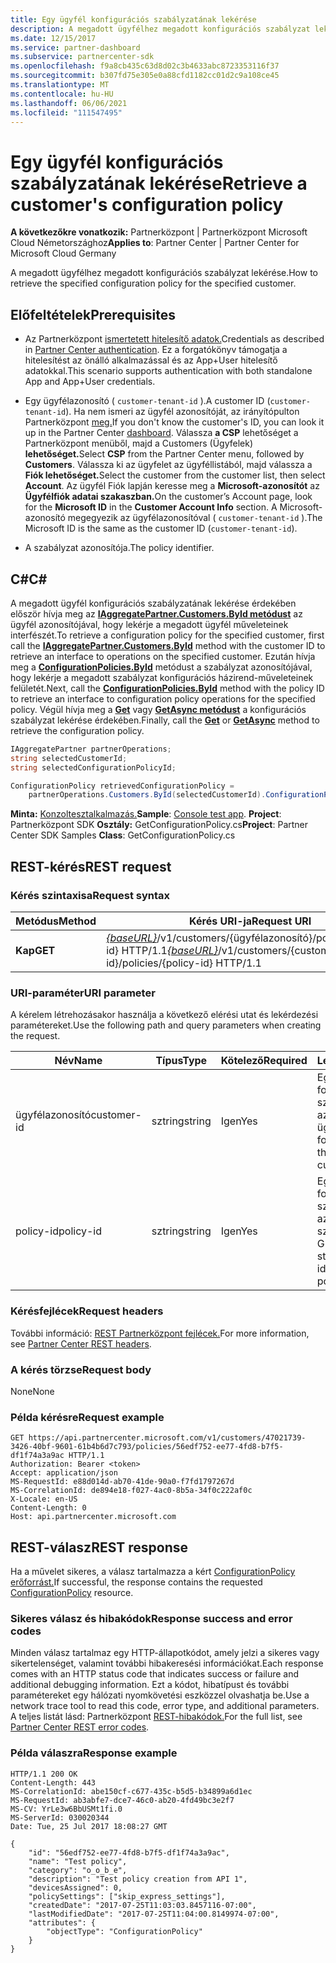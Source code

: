 ```yaml
---
title: Egy ügyfél konfigurációs szabályzatának lekérése
description: A megadott ügyfélhez megadott konfigurációs szabályzat lekérése.
ms.date: 12/15/2017
ms.service: partner-dashboard
ms.subservice: partnercenter-sdk
ms.openlocfilehash: f9a8cb435c63d8d02c3b4633abc8723353116f37
ms.sourcegitcommit: b307fd75e305e0a88cfd1182cc01d2c9a108ce45
ms.translationtype: MT
ms.contentlocale: hu-HU
ms.lasthandoff: 06/06/2021
ms.locfileid: "111547495"
---
```

# <a name="retrieve-a-customers-configuration-policy"></a><span data-ttu-id="072a8-103">Egy ügyfél konfigurációs szabályzatának lekérése</span><span class="sxs-lookup"><span data-stu-id="072a8-103">Retrieve a customer's configuration policy</span></span>

<span data-ttu-id="072a8-104">**A következőkre vonatkozik:** Partnerközpont | Partnerközpont Microsoft Cloud Németországhoz</span><span class="sxs-lookup"><span data-stu-id="072a8-104">**Applies to**: Partner Center | Partner Center for Microsoft Cloud Germany</span></span>

<span data-ttu-id="072a8-105">A megadott ügyfélhez megadott konfigurációs szabályzat lekérése.</span><span class="sxs-lookup"><span data-stu-id="072a8-105">How to retrieve the specified configuration policy for the specified customer.</span></span>

## <a name="prerequisites"></a><span data-ttu-id="072a8-106">Előfeltételek</span><span class="sxs-lookup"><span data-stu-id="072a8-106">Prerequisites</span></span>

- <span data-ttu-id="072a8-107">Az Partnerközpont [ismertetett hitelesítő adatok.](partner-center-authentication.md)</span><span class="sxs-lookup"><span data-stu-id="072a8-107">Credentials as described in [Partner Center authentication](partner-center-authentication.md).</span></span> <span data-ttu-id="072a8-108">Ez a forgatókönyv támogatja a hitelesítést az önálló alkalmazással és az App+User hitelesítő adatokkal.</span><span class="sxs-lookup"><span data-stu-id="072a8-108">This scenario supports authentication with both standalone App and App+User credentials.</span></span>

- <span data-ttu-id="072a8-109">Egy ügyfélazonosító ( `customer-tenant-id` ).</span><span class="sxs-lookup"><span data-stu-id="072a8-109">A customer ID (`customer-tenant-id`).</span></span> <span data-ttu-id="072a8-110">Ha nem ismeri az ügyfél azonosítóját, az irányítópulton Partnerközpont [meg.](https://partner.microsoft.com/dashboard)</span><span class="sxs-lookup"><span data-stu-id="072a8-110">If you don't know the customer's ID, you can look it up in the Partner Center [dashboard](https://partner.microsoft.com/dashboard).</span></span> <span data-ttu-id="072a8-111">Válassza **a CSP** lehetőséget a Partnerközpont menüből, majd a Customers (Ügyfelek) **lehetőséget.**</span><span class="sxs-lookup"><span data-stu-id="072a8-111">Select **CSP** from the Partner Center menu, followed by **Customers**.</span></span> <span data-ttu-id="072a8-112">Válassza ki az ügyfelet az ügyféllistából, majd válassza a **Fiók lehetőséget.**</span><span class="sxs-lookup"><span data-stu-id="072a8-112">Select the customer from the customer list, then select **Account**.</span></span> <span data-ttu-id="072a8-113">Az ügyfél Fiók lapján keresse meg a **Microsoft-azonosítót** az **Ügyfélfiók adatai szakaszban.**</span><span class="sxs-lookup"><span data-stu-id="072a8-113">On the customer’s Account page, look for the **Microsoft ID** in the **Customer Account Info** section.</span></span> <span data-ttu-id="072a8-114">A Microsoft-azonosító megegyezik az ügyfélazonosítóval ( `customer-tenant-id` ).</span><span class="sxs-lookup"><span data-stu-id="072a8-114">The Microsoft ID is the same as the customer ID  (`customer-tenant-id`).</span></span>

- <span data-ttu-id="072a8-115">A szabályzat azonosítója.</span><span class="sxs-lookup"><span data-stu-id="072a8-115">The policy identifier.</span></span>

## <a name="c"></a><span data-ttu-id="072a8-116">C\#</span><span class="sxs-lookup"><span data-stu-id="072a8-116">C\#</span></span>

<span data-ttu-id="072a8-117">A megadott ügyfél konfigurációs szabályzatának lekérése érdekében először hívja meg az [**IAggregatePartner.Customers.ById metódust**](/dotnet/api/microsoft.store.partnercenter.customers.icustomercollection.byid) az ügyfél azonosítójával, hogy lekérje a megadott ügyfél műveleteinek interfészét.</span><span class="sxs-lookup"><span data-stu-id="072a8-117">To retrieve a configuration policy for the specified customer, first call the [**IAggregatePartner.Customers.ById**](/dotnet/api/microsoft.store.partnercenter.customers.icustomercollection.byid) method with the customer ID to retrieve an interface to operations on the specified customer.</span></span> <span data-ttu-id="072a8-118">Ezután hívja meg a [**ConfigurationPolicies.ById**](/dotnet/api/microsoft.store.partnercenter.devicesdeployment.iconfigurationpolicycollection.byid) metódust a szabályzat azonosítójával, hogy lekérje a megadott szabályzat konfigurációs házirend-műveleteinek felületét.</span><span class="sxs-lookup"><span data-stu-id="072a8-118">Next, call the [**ConfigurationPolicies.ById**](/dotnet/api/microsoft.store.partnercenter.devicesdeployment.iconfigurationpolicycollection.byid) method with the policy ID to retrieve an interface to configuration policy operations for the specified policy.</span></span> <span data-ttu-id="072a8-119">Végül hívja meg a [**Get**](/dotnet/api/microsoft.store.partnercenter.devicesdeployment.iconfigurationpolicy.get) vagy [**GetAsync metódust**](/dotnet/api/microsoft.store.partnercenter.devicesdeployment.iconfigurationpolicy.getasync) a konfigurációs szabályzat lekérése érdekében.</span><span class="sxs-lookup"><span data-stu-id="072a8-119">Finally, call the [**Get**](/dotnet/api/microsoft.store.partnercenter.devicesdeployment.iconfigurationpolicy.get) or [**GetAsync**](/dotnet/api/microsoft.store.partnercenter.devicesdeployment.iconfigurationpolicy.getasync) method to retrieve the configuration policy.</span></span>

``` csharp
IAggregatePartner partnerOperations;
string selectedCustomerId;
string selectedConfigurationPolicyId;

ConfigurationPolicy retrievedConfigurationPolicy =
    partnerOperations.Customers.ById(selectedCustomerId).ConfigurationPolicies.ById(selectedConfigurationPolicyId).Get();
```

<span data-ttu-id="072a8-120">**Minta:** [Konzoltesztalkalmazás.](console-test-app.md)</span><span class="sxs-lookup"><span data-stu-id="072a8-120">**Sample**: [Console test app](console-test-app.md).</span></span> <span data-ttu-id="072a8-121">**Project**: Partnerközpont SDK **Osztály:** GetConfigurationPolicy.cs</span><span class="sxs-lookup"><span data-stu-id="072a8-121">**Project**: Partner Center SDK Samples **Class**: GetConfigurationPolicy.cs</span></span>

## <a name="rest-request"></a><span data-ttu-id="072a8-122">REST-kérés</span><span class="sxs-lookup"><span data-stu-id="072a8-122">REST request</span></span>

### <a name="request-syntax"></a><span data-ttu-id="072a8-123">Kérés szintaxisa</span><span class="sxs-lookup"><span data-stu-id="072a8-123">Request syntax</span></span>

| <span data-ttu-id="072a8-124">Metódus</span><span class="sxs-lookup"><span data-stu-id="072a8-124">Method</span></span>  | <span data-ttu-id="072a8-125">Kérés URI-ja</span><span class="sxs-lookup"><span data-stu-id="072a8-125">Request URI</span></span>                                                                                          |
|---------|------------------------------------------------------------------------------------------------------|
| <span data-ttu-id="072a8-126">**Kap**</span><span class="sxs-lookup"><span data-stu-id="072a8-126">**GET**</span></span> | <span data-ttu-id="072a8-127">[*{baseURL}*](partner-center-rest-urls.md)/v1/customers/{ügyfélazonosító}/policies/{policy-id} HTTP/1.1</span><span class="sxs-lookup"><span data-stu-id="072a8-127">[*{baseURL}*](partner-center-rest-urls.md)/v1/customers/{customer-id}/policies/{policy-id} HTTP/1.1</span></span> |

### <a name="uri-parameter"></a><span data-ttu-id="072a8-128">URI-paraméter</span><span class="sxs-lookup"><span data-stu-id="072a8-128">URI parameter</span></span>

<span data-ttu-id="072a8-129">A kérelem létrehozásakor használja a következő elérési utat és lekérdezési paramétereket.</span><span class="sxs-lookup"><span data-stu-id="072a8-129">Use the following path and query parameters when creating the request.</span></span>

| <span data-ttu-id="072a8-130">Név</span><span class="sxs-lookup"><span data-stu-id="072a8-130">Name</span></span>        | <span data-ttu-id="072a8-131">Típus</span><span class="sxs-lookup"><span data-stu-id="072a8-131">Type</span></span>   | <span data-ttu-id="072a8-132">Kötelező</span><span class="sxs-lookup"><span data-stu-id="072a8-132">Required</span></span> | <span data-ttu-id="072a8-133">Leírás</span><span class="sxs-lookup"><span data-stu-id="072a8-133">Description</span></span>                                           |
|-------------|--------|----------|-------------------------------------------------------|
| <span data-ttu-id="072a8-134">ügyfélazonosító</span><span class="sxs-lookup"><span data-stu-id="072a8-134">customer-id</span></span> | <span data-ttu-id="072a8-135">sztring</span><span class="sxs-lookup"><span data-stu-id="072a8-135">string</span></span> | <span data-ttu-id="072a8-136">Igen</span><span class="sxs-lookup"><span data-stu-id="072a8-136">Yes</span></span>      | <span data-ttu-id="072a8-137">Egy GUID-formátumú sztring, amely azonosítja az ügyfelet.</span><span class="sxs-lookup"><span data-stu-id="072a8-137">A GUID-formatted string that identifies the customer.</span></span> |
| <span data-ttu-id="072a8-138">policy-id</span><span class="sxs-lookup"><span data-stu-id="072a8-138">policy-id</span></span>   | <span data-ttu-id="072a8-139">sztring</span><span class="sxs-lookup"><span data-stu-id="072a8-139">string</span></span> | <span data-ttu-id="072a8-140">Igen</span><span class="sxs-lookup"><span data-stu-id="072a8-140">Yes</span></span>      | <span data-ttu-id="072a8-141">Egy GUID-formátumú sztring, amely azonosítja a szabályzatot.</span><span class="sxs-lookup"><span data-stu-id="072a8-141">A GUID-formatted string that identifies the policy.</span></span>   |

### <a name="request-headers"></a><span data-ttu-id="072a8-142">Kérésfejlécek</span><span class="sxs-lookup"><span data-stu-id="072a8-142">Request headers</span></span>

<span data-ttu-id="072a8-143">További információ: [REST Partnerközpont fejlécek.](headers.md)</span><span class="sxs-lookup"><span data-stu-id="072a8-143">For more information, see [Partner Center REST headers](headers.md).</span></span>

### <a name="request-body"></a><span data-ttu-id="072a8-144">A kérés törzse</span><span class="sxs-lookup"><span data-stu-id="072a8-144">Request body</span></span>

<span data-ttu-id="072a8-145">None</span><span class="sxs-lookup"><span data-stu-id="072a8-145">None</span></span>

### <a name="request-example"></a><span data-ttu-id="072a8-146">Példa kérésre</span><span class="sxs-lookup"><span data-stu-id="072a8-146">Request example</span></span>

```http
GET https://api.partnercenter.microsoft.com/v1/customers/47021739-3426-40bf-9601-61b4b6d7c793/policies/56edf752-ee77-4fd8-b7f5-df1f74a3a9ac HTTP/1.1
Authorization: Bearer <token>
Accept: application/json
MS-RequestId: e88d014d-ab70-41de-90a0-f7fd1797267d
MS-CorrelationId: de894e18-f027-4ac0-8b5a-34f0c222af0c
X-Locale: en-US
Content-Length: 0
Host: api.partnercenter.microsoft.com
```

## <a name="rest-response"></a><span data-ttu-id="072a8-147">REST-válasz</span><span class="sxs-lookup"><span data-stu-id="072a8-147">REST response</span></span>

<span data-ttu-id="072a8-148">Ha a művelet sikeres, a válasz tartalmazza a kért [ConfigurationPolicy erőforrást.](device-deployment-resources.md#configurationpolicy)</span><span class="sxs-lookup"><span data-stu-id="072a8-148">If successful, the response contains the requested [ConfigurationPolicy](device-deployment-resources.md#configurationpolicy) resource.</span></span>

### <a name="response-success-and-error-codes"></a><span data-ttu-id="072a8-149">Sikeres válasz és hibakódok</span><span class="sxs-lookup"><span data-stu-id="072a8-149">Response success and error codes</span></span>

<span data-ttu-id="072a8-150">Minden válasz tartalmaz egy HTTP-állapotkódot, amely jelzi a sikeres vagy sikertelenséget, valamint további hibakeresési információkat.</span><span class="sxs-lookup"><span data-stu-id="072a8-150">Each response comes with an HTTP status code that indicates success or failure and additional debugging information.</span></span> <span data-ttu-id="072a8-151">Ezt a kódot, hibatípust és további paramétereket egy hálózati nyomkövetési eszközzel olvashatja be.</span><span class="sxs-lookup"><span data-stu-id="072a8-151">Use a network trace tool to read this code, error type, and additional parameters.</span></span> <span data-ttu-id="072a8-152">A teljes listát lásd: Partnerközpont [REST-hibakódok.](error-codes.md)</span><span class="sxs-lookup"><span data-stu-id="072a8-152">For the full list, see [Partner Center REST error codes](error-codes.md).</span></span>

### <a name="response-example"></a><span data-ttu-id="072a8-153">Példa válaszra</span><span class="sxs-lookup"><span data-stu-id="072a8-153">Response example</span></span>

```http
HTTP/1.1 200 OK
Content-Length: 443
MS-CorrelationId: abe150cf-c677-435c-b5d5-b34899a6d1ec
MS-RequestId: ab3abfe7-dce7-46c0-ab20-4fd49bc3e2f7
MS-CV: YrLe3w6BbUSMt1fi.0
MS-ServerId: 030020344
Date: Tue, 25 Jul 2017 18:08:27 GMT

{
    "id": "56edf752-ee77-4fd8-b7f5-df1f74a3a9ac",
    "name": "Test policy",
    "category": "o_o_b_e",
    "description": "Test policy creation from API 1",
    "devicesAssigned": 0,
    "policySettings": ["skip_express_settings"],
    "createdDate": "2017-07-25T11:03:03.8457116-07:00",
    "lastModifiedDate": "2017-07-25T11:04:00.8149974-07:00",
    "attributes": {
        "objectType": "ConfigurationPolicy"
    }
}
```
